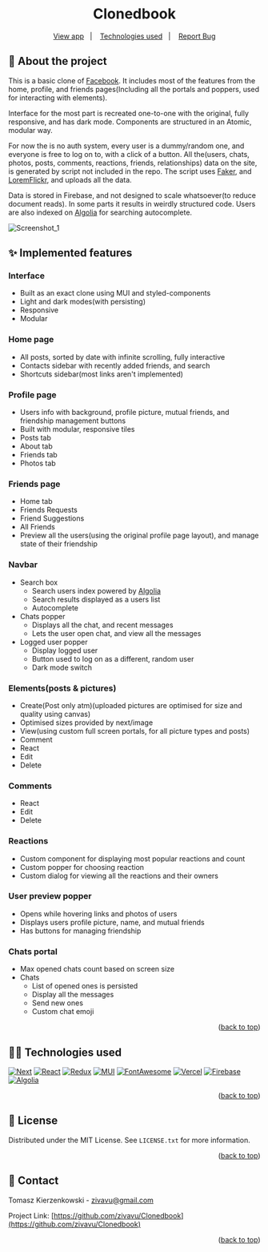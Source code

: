 <a name="readme-top"></a>

<h1 align="center">Clonedbook</h1>
<p align="center">
  <a href="https://clonedbook.vercel.app/">View app</a>&nbsp;&nbsp;&nbsp;|&nbsp;&nbsp;&nbsp;
  <a href="#memo-license">Technologies used</a>&nbsp;&nbsp;&nbsp;|&nbsp;&nbsp;&nbsp;
  <a href="https://github.com/zivavu/facebook-clone/issues">Report Bug</a>
</p>

## :rocket: About the project

This is a basic clone of <a href="https://www.facebook.com/">Facebook</a>.
It includes most of the features from the home, profile, and friends pages(Including all the portals and poppers, used for interacting with elements).

Interface for the most part is recreated one-to-one with the original, fully responsive, and has dark mode.
Components are structured in an Atomic, modular way.

For now the is no auth system, every user is a dummy/random one, and everyone is free to log on to, with a click of a button.
All the(users, chats, photos, posts, comments, reactions, friends, relationships) data on the site, is generated by script not included in the repo.
The script uses <a href="https://fakerjs.dev//">Faker</a>, and <a href="https://loremflickr.com/">LoremFlickr</a>, and uploads all the data.

Data is stored in Firebase, and not designed to scale whatsoever(to reduce document reads). In some parts it results in weirdly structured code.
Users are also indexed on <a href="https://www.algolia.com/">Algolia</a> for searching autocomplete.

![Screenshot_1](https://github.com/zivavu/facebook-clone/assets/107223633/2d419cbd-4869-4a79-8007-445d65b4c9b8)

## :sparkles: Implemented features

### Interface

- Built as an exact clone using MUI and styled-components
- Light and dark modes(with persisting)
- Responsive
- Modular

### Home page

- All posts, sorted by date with infinite scrolling, fully interactive
- Contacts sidebar with recently added friends, and search
- Shortcuts sidebar(most links aren't implemented)

### Profile page

- Users info with background, profile picture, mutual friends, and friendship management buttons
- Built with modular, responsive tiles
- Posts tab
- About tab
- Friends tab
- Photos tab

### Friends page

- Home tab
- Friends Requests
- Friend Suggestions
- All Friends
- Preview all the users(using the original profile page layout), and manage state of their friendship

### Navbar

- Search box
  - Search users index powered by <a href="https://www.algolia.com/">Algolia</a>
  - Search results displayed as a users list
  - Autocomplete
- Chats popper
  - Displays all the chat, and recent messages
  - Lets the user open chat, and view all the messages
- Logged user popper
  - Display logged user
  - Button used to log on as a different, random user
  - Dark mode switch

### Elements(posts & pictures)

- Create(Post only atm)(uploaded pictures are optimised for size and quality using canvas)
- Optimised sizes provided by next/image
- View(using custom full screen portals, for all picture types and posts)
- Comment
- React
- Edit
- Delete

### Comments

- React
- Edit
- Delete

### Reactions

- Custom component for displaying most popular reactions and count
- Custom popper for choosing reaction
- Custom dialog for viewing all the reactions and their owners

### User preview popper

- Opens while hovering links and photos of users
- Displays users profile picture, name, and mutual friends
- Has buttons for managing friendship

### Chats portal

- Max opened chats count based on screen size
- Chats
  - List of opened ones is persisted
  - Display all the messages
  - Send new ones
  - Custom chat emoji

<p align="right">(<a href="#readme-top">back to top</a>)</p>

## :technologist: Technologies used

[![Next][Next.js]][Next-url]
[![React][React.js]][React-url]
[![Redux][Redux.js]][Redux-url]
[![MUI][MaterialUI]][MaterialUI-url]
[![FontAwesome][FontAwesome]][FontAwesome-url]
[![Vercel][Vercel]][Vercel-url]
[![Firebase][Firebase]][Firebase-url]
[![Algolia][Algolia]][Algolia-url]

<p align="right">(<a href="#readme-top">back to top</a>)</p>

<!-- LICENSE -->

## :memo: License

Distributed under the MIT License. See `LICENSE.txt` for more information.

<p align="right">(<a href="#readme-top">back to top</a>)</p>

<!-- CONTACT -->

## :speech_balloon: Contact

Tomasz Kierzenkowski - zivavu@gmail.com

Project Link: [https://github.com/zivavu/Clonedbook](https://github.com/zivavu/Clonedbook)

<p align="right">(<a href="#readme-top">back to top</a>)</p>

<!-- MARKDOWN LINKS & IMAGES -->
<!-- https://www.markdownguide.org/basic-syntax/#reference-style-links -->

[Next.js]: https://a11ybadges.com/badge?logo=nextdotjs
[Next-url]: https://nextjs.org/
[React.js]: https://a11ybadges.com/badge?logo=react
[React-url]: https://reactjs.org/
[Redux.js]: https://a11ybadges.com/badge?logo=redux
[Redux-url]: https://redux.js.org/
[MaterialUI]: https://a11ybadges.com/badge?logo=materialui
[MaterialUI-url]: https://mui.com/
[FontAwesome]: https://a11ybadges.com/badge?logo=fontawesome
[FontAwesome-url]: https://fontawesome.com/
[Firebase]: https://a11ybadges.com/badge?logo=firebase
[Firebase-url]: https://firebase.google.com/
[Algolia]: https://a11ybadges.com/badge?logo=algolia
[Algolia-url]: https://www.algolia.com/
[Vercel]: https://a11ybadges.com/badge?logo=vercel
[Vercel-url]: https://vercel.com

